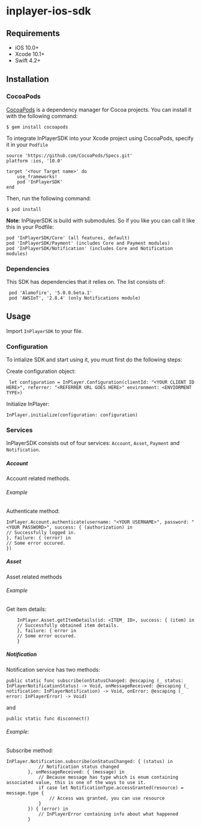 # inplayer-ios-sdk

## Requirements

 * iOS 10.0+
 * Xcode 10.1+
 * Swift 4.2+

## Installation

### CocoaPods

[CocoaPods](https://cocoapods.org/) is a dependency manager for Cocoa projects. You can install it with the following command:

    $ gem install cocoapods

To integrate InPlayerSDK into your Xcode project using CocoaPods, specify it in your `Podfile`

    source 'https://github.com/CocoaPods/Specs.git'
    platform :ios, '10.0'
    
    target '<Your Target name>' do
        use_frameworks!
        pod 'InPlayerSDK'
    end

Then, run the following command:

    $ pod install
    
**Note**: InPlayerSDK is build with submodules. So if you like you can call it like this in your Podfile:
    
    pod 'InPlayerSDK/Core' (all features, default)
    pod 'InPlayerSDK/Payment' (includes Core and Payment modules)
    pod 'InPlayerSDK/Notification' (includes Core and Notification modules)

### Dependencies

This SDK has dependencies that it relies on. The list consists of:

     pod 'Alamofire', '5.0.0.beta.1'
     pod 'AWSIoT', '2.8.4' (only Notifications module)

## Usage

 Import `InPlayerSDK` to your file.

### Configuration

To intialize SDK and start using it, you must first do the following steps:

Create configuration object:

     let configuration = InPlayer.Configuration(clientId: "<YOUR CLIENT ID HERE>", referrer: "<REFERRER URL GOES HERE>" environment: <ENVIORMENT TYPE>)
        
Initialize InPlayer:

    InPlayer.initialize(configuration: configuration)
    
### Services

InPlayerSDK consists out of four services:
`Account`, `Asset`, `Payment` and `Notification`.

##### Account
Account related methods.

###### Example
Authenticate method:

    InPlayer.Account.authenticate(username: "<YOUR USERNAME>", password: "<YOUR PASSWORD>", success: { (authorization) in
    // Successfully logged in.
    }, failure: { (error) in
    // Some error occured.
    })

##### Asset
Asset related methods

###### Example
Get item details:
    
        InPlayer.Asset.getItemDetails(id: <ITEM_ ID>, success: { (item) in
        // Successfully obtained item details.
        }, failure: { error in
        // Some error occured.
        }

##### Notification

Notification service has two methods:

    public static func subscribe(onStatusChanged: @escaping (_ status: InPlayerNotificationStatus) -> Void, onMessageReceived: @escaping (_ notification: InPlayerNotification) -> Void, onError: @escaping (_ error: InPlayerError) -> Void)
and 
    
    public static func disconnect() 
    
###### Example:
Subscribe method:

    InPlayer.Notification.subscribe(onStatusChanged: { (status) in
                // Notification status changed
            }, onMessageReceived: { (message) in
                // Because message has type which is enum containing associated value, this is one of the ways to use it.
                if case let NotificationType.accessGranted(resource) = message.type {
                    // Access was granted, you can use resource
                }
            }) { (error) in
                // InPlayerError containing info about what happened
            }
    